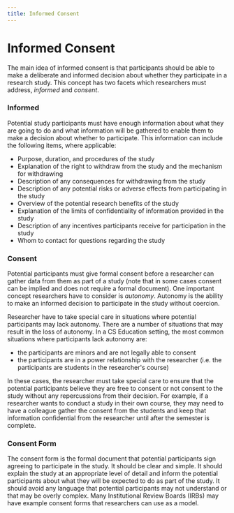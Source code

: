 ```yaml
---
title: Informed Consent
---
```


# Informed Consent
The main idea of informed consent is that participants should be able to make a deliberate and informed decision about whether they participate in a research study. This concept has two facets which researchers must address, *informed* and *consent*.

### Informed
Potential study participants must have enough information about what they are going to do and what information will be gathered to enable them to make a decision about whether to participate. This information can include the following items, where applicable:
- Purpose, duration, and procedures of the study
- Explanation of the right to withdraw from the study and the mechanism for withdrawing
- Description of any consequences for withdrawing from the study
- Description of any potential risks or adverse effects from participating in the study
- Overview of the potential research benefits of the study
- Explanation of the limits of confidentiality of information provided in the study
- Description of any incentives participants receive for participation in the study
- Whom to contact for questions regarding the study

### Consent
Potential participants must give formal consent before a researcher can gather data from them as part of a study (note that in some cases consent can be implied and does not require a formal document). One important concept researchers have to consider is *autonomy*. Autonomy is the ability to make an informed decision to participate in the study without coercion.

Researcher have to take special care in situations where potential participants may lack autonomy. There are a number of situations that may result in the loss of autonomy. In a CS Education setting, the most common situations where participants lack autonomy are:
- the participants are minors and are not legally able to consent
- the participants are in a power relationship with the researcher (i.e. the participants are students in the researcher's course)

In these cases, the researcher must take special care to ensure that the potential participants believe they are free to consent or not consent to the study without any repercussions from their decision. For example, if a researcher wants to conduct a study in their own course, they may need to have a colleague gather the consent from the students and keep that information confidential from the researcher until after the semester is complete.

### Consent Form
The consent form is the formal document that potential participants sign agreeing to participate in the study. It should be clear and simple. It should explain the study at an appropriate level of detail and inform the potential participants about what they will be expected to do as part of the study. It should avoid any language that potential participants may not understand or that may be overly complex. Many Institutional Review Boards (IRBs) may have example consent forms that researchers can use as a model.
